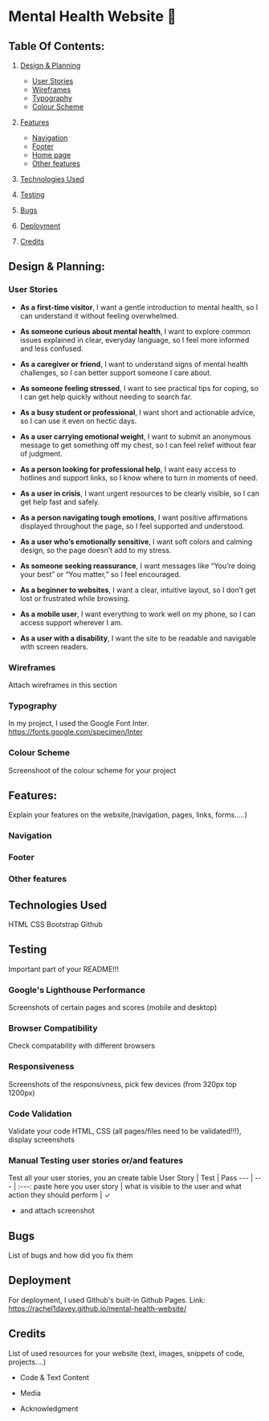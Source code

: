 # Mental Health Website 💖
## Table Of Contents:
1. [Design & Planning](#design-&-planning)
    * [User Stories](#user-stories)
    * [Wireframes](#wireframes)
    * [Typography](#typography)
    * [Colour Scheme](#colour-scheme)

    
2. [Features](#features)
    * [Navigation](#Navigation)
    * [Footer](#Footer)
    * [Home page](#Home-page)
    * [Other features](#Other-features)

3. [Technologies Used](#technologies-used)
4. [Testing](#testing)
5. [Bugs](#bugs)
6. [Deployment](#deployment)
7. [Credits](#credits)

## Design & Planning:

### User Stories

- **As a first-time visitor**, I want a gentle introduction to mental health, so I can understand it without feeling overwhelmed.
- **As someone curious about mental health**, I want to explore common issues explained in clear, everyday language, so I feel more informed and less confused.
- **As a caregiver or friend**, I want to understand signs of mental health challenges, so I can better support someone I care about.

- **As someone feeling stressed**, I want to see practical tips for coping, so I can get help quickly without needing to search far.
- **As a busy student or professional**, I want short and actionable advice, so I can use it even on hectic days.

- **As a user carrying emotional weight**, I want to submit an anonymous message to get something off my chest, so I can feel relief without fear of judgment.

- **As a person looking for professional help**, I want easy access to hotlines and support links, so I know where to turn in moments of need.
- **As a user in crisis**, I want urgent resources to be clearly visible, so I can get help fast and safely.

- **As a person navigating tough emotions**, I want positive affirmations displayed throughout the page, so I feel supported and understood.
- **As a user who’s emotionally sensitive**, I want soft colors and calming design, so the page doesn’t add to my stress.
- **As someone seeking reassurance**, I want messages like “You’re doing your best” or “You matter,” so I feel encouraged.

- **As a beginner to websites**, I want a clear, intuitive layout, so I don’t get lost or frustrated while browsing.
- **As a mobile user**, I want everything to work well on my phone, so I can access support wherever I am.
- **As a user with a disability**, I want the site to be readable and navigable with screen readers.

### Wireframes
Attach wireframes in this section

### Typography
In my project, I used the Google Font Inter.
https://fonts.google.com/specimen/Inter

### Colour Scheme
Screenshoot of the colour scheme for your project

## Features:
Explain your features on the website,(navigation, pages, links, forms.....)
### Navigation
### Footer
### Other features
## Technologies Used
HTML
CSS
Bootstrap
Github
## Testing
Important part of your README!!!
### Google's Lighthouse Performance
Screenshots of certain pages and scores (mobile and desktop)
### Browser Compatibility
Check compatability with different browsers
### Responsiveness
Screenshots of the responsivness, pick few devices (from 320px top 1200px)
### Code Validation
Validate your code HTML, CSS (all pages/files need to be validated!!!), display screenshots
### Manual Testing user stories or/and features
Test all your user stories, you an create table 
User Story |  Test | Pass
--- | --- | :---:
paste here you user story | what is visible to the user and what action they should perform | &check;
- and attach screenshot

## Bugs
List of bugs and how did you fix them

## Deployment
For deployment, I used Github's built-in Github Pages.
Link: https://rachel1davey.github.io/mental-health-website/

## Credits
List of used resources for your website (text, images, snippets of code, projects....)
  - Code & Text Content
  
  - Media
  
  - Acknowledgment
    
